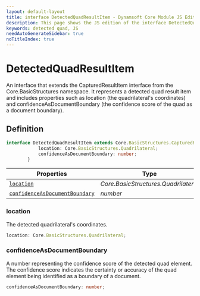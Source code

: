 ```yaml
---
layout: default-layout
title: interface DetectedQuadResultItem - Dynamsoft Core Module JS Edition API Reference
description: This page shows the JS edition of the interface DetectedQuadResultItem in Dynamsoft Core Module.
keywords: detected quad, JS
needAutoGenerateSidebar: true
noTitleIndex: true
---
```


# DetectedQuadResultItem

An interface that extends the CapturedResultItem interface from the Core.BasicStructures namespace. It represents a detected quad result item and includes properties such as location (the quadrilateral's coordinates) and confidenceAsDocumentBoundary (the confidence score of the quad as a document boundary).

## Definition

```ts
interface DetectedQuadResultItem extends Core.BasicStructures.CapturedResultItem {
            location: Core.BasicStructures.Quadrilateral;
            confidenceAsDocumentBoundary: number;
        }
```

| Properties             | Type |
|----------------------|-------------|
| [`location`](#location) | *Core.BasicStructures.Quadrilateral* |
| [`confidenceAsDocumentBoundary`](#confidenceasdocumentboundary) | *number* |

### location

The detected quadrilateral's coordinates.

```ts
location: Core.BasicStructures.Quadrilateral;
```

### confidenceAsDocumentBoundary

A number representing the confidence score of the detected quad element. The confidence score indicates the certainty or accuracy of the quad element being identified as a boundary of a document.

```ts
confidenceAsDocumentBoundary: number;
```